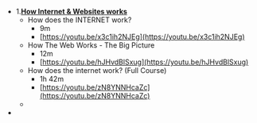 - 1.**[How Internet & Websites works](https://github.com/thecodeholic/php-developer-roadmap#how-internet--websites-works)**
	- How does the INTERNET work?
		- 9m
		- [https://youtu.be/x3c1ih2NJEg](https://youtu.be/x3c1ih2NJEg)
	- How The Web Works - The Big Picture
		- 12m
		- [https://youtu.be/hJHvdBlSxug](https://youtu.be/hJHvdBlSxug)
	- How does the internet work? (Full Course)
		- 1h 42m
		- [https://youtu.be/zN8YNNHcaZc](https://youtu.be/zN8YNNHcaZc)
	-
-